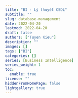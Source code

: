 ```yaml
---
title: "BI - Lý thuyết CSDL"
subtitle: ""
slug: database-management
date: 2022-04-20
lastmod: 2022-04-20
draft: false
authors: ["Tuyen Kieu"]
description: ""
images: []
tags: ["BI"]
categories: []
series: [Business Intelligence]
series_weight: 1
toc:
  enable: true
license: ""
hiddenFromHomePage: false
lightgallery: true
---
```


<!--more-->